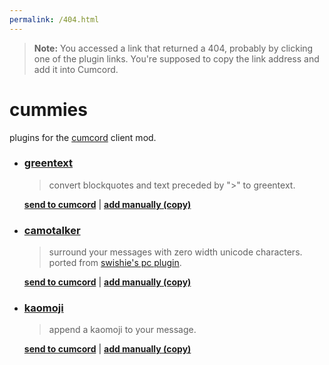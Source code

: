 ```yaml
---
permalink: /404.html
---
```

> **Note:** You accessed a link that returned a 404, probably by clicking one of the plugin links. You're supposed to copy the link address and add it into Cumcord.

# cummies

plugins for the [cumcord](https://cumcord.com) client mod.

- ### [greentext](https://github.com/x6r/cummies/tree/master/greentext)

  > convert blockquotes and text preceded by ">" to greentext.

  **[send to cumcord](https://send.cumcord.com/#https://cc.x4.pm/greentext/)** | **[add manually (copy)](https://cc.x4.pm/greentext/)**

- ### [camotalker](https://github.com/x6r/cummies/tree/master/camotalker)

  > surround your messages with zero width unicode characters. ported from [swishie's pc plugin](https://github.com/Swishilicous/camotalker).

  **[send to cumcord](https://send.cumcord.com/#https://cc.x4.pm/camotalker/)** | **[add manually (copy)](https://cc.x4.pm/camotalker/)**

- ### [kaomoji](https://github.com/x6r/cummies/tree/master/kaomoji)

  > append a kaomoji to your message.

  **[send to cumcord](https://send.cumcord.com/#https://cc.x4.pm/kaomoji/)** | **[add manually (copy)](https://cc.x4.pm/kaomoji/)**